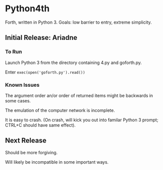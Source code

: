 # Python4th

Forth, written in Python 3. Goals: low barrier to entry, extreme simplicity.

## Initial Release: Ariadne

### To Run

Launch Python 3 from the directory containing 4.py and goforth.py.

Enter `exec(open('goforth.py').read())`

### Known Issues

The argument order an/or order of returned items might be backwards in some cases.

The emulation of the computer network is incomplete.

It is easy to crash. (On crash, will kick you out into familar Python 3 prompt; CTRL+C should have same effect).

## Next Release

Should be more forgiving.

Will likely be incompatible in some important ways.
